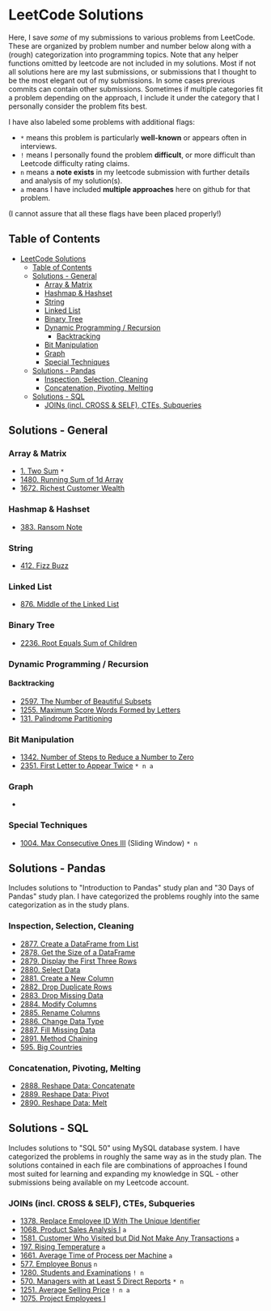 # LeetCode Solutions
Here, I save *some* of my submissions to various problems from LeetCode. These are organized by problem number and number below along with a (rough) categorization into programming topics. Note that any helper functions omitted by leetcode are not included in my solutions. Most if not all solutions here are my last submissions, or submissions that I thought to be the most elegant out of my submissions. In some cases previous commits can contain other submissions. Sometimes if multiple categories fit a problem depending on the approach, I include it under the category that I personally consider the problem fits best.

I have also labeled some problems with additional flags: 
- `*` means this problem is particularly **well-known** or appears often in interviews. 
- `!` means I personally found the problem **difficult**, or more difficult than Leetcode difficulty rating claims.
- `n` means a **note exists** in my leetcode submission with further details and analysis of my solution(s).
- `a` means I have included **multiple approaches** here on github for that problem.

(I cannot assure that all these flags have been placed properly!)

## Table of Contents
- [LeetCode Solutions](#leetcode-solutions)
  - [Table of Contents](#table-of-contents)
  - [Solutions - General](#solutions---general)
    - [Array \& Matrix](#array--matrix)
    - [Hashmap \& Hashset](#hashmap--hashset)
    - [String](#string)
    - [Linked List](#linked-list)
    - [Binary Tree](#binary-tree)
    - [Dynamic Programming / Recursion](#dynamic-programming--recursion)
      - [Backtracking](#backtracking)
    - [Bit Manipulation](#bit-manipulation)
    - [Graph](#graph)
    - [Special Techniques](#special-techniques)
  - [Solutions - Pandas](#solutions---pandas)
    - [Inspection, Selection, Cleaning](#inspection-selection-cleaning)
    - [Concatenation, Pivoting, Melting](#concatenation-pivoting-melting)
  - [Solutions - SQL](#solutions---sql)
    - [JOINs (incl. CROSS \& SELF), CTEs, Subqueries](#joins-incl-cross--self-ctes-subqueries)

## Solutions - General

### Array & Matrix
- [1. Two Sum](./easy/1.py) `*`
- [1480. Running Sum of 1d Array](./easy/1480.py)
- [1672. Richest Customer Wealth](./easy/1672.py)

### Hashmap & Hashset
- [383. Ransom Note](./easy/383.py)

### String
- [412. Fizz Buzz](./easy/412.py)

### Linked List
- [876. Middle of the Linked List](./easy/876.py)

### Binary Tree
- [2236. Root Equals Sum of Children](./easy/2236.py)

### Dynamic Programming / Recursion
#### Backtracking
- [2597. The Number of Beautiful Subsets](./medium/2597.py)
- [1255. Maximum Score Words Formed by Letters](./hard/1255.py)
- [131. Palindrome Partitioning](./medium/131.py)

### Bit Manipulation
- [1342. Number of Steps to Reduce a Number to Zero](./easy/1342.py)
- [2351. First Letter to Appear Twice](./easy/2351.py) `* n a`

### Graph
-

### Special Techniques
- [1004. Max Consecutive Ones III](./medium/1004.py) (Sliding Window) `* n`


## Solutions - Pandas
Includes solutions to "Introduction to Pandas" study plan and "30 Days of Pandas" study plan. I have categorized the problems roughly into the same categorization as in the study plans.

### Inspection, Selection, Cleaning
- [2877. Create a DataFrame from List](./easy/2877.py)
- [2878. Get the Size of a DataFrame](./easy/2878.py)
- [2879. Display the First Three Rows](.easy/2879.py)
- [2880. Select Data](./easy/2880.py)
- [2881. Create a New Column](./easy/2881.py)
- [2882. Drop Duplicate Rows](./easy/2882.py)
- [2883. Drop Missing Data](./easy/2883.py)
- [2884. Modify Columns](./easy/2884.py)
- [2885. Rename Columns](./easy/2885.py)
- [2886. Change Data Type](./easy/2886.py)
- [2887. Fill Missing Data](./easy/2887.py)
- [2891. Method Chaining](./easy/2888.py)
- [595. Big Countries](./easy/595.py)

### Concatenation, Pivoting, Melting
- [2888. Reshape Data: Concatenate](./easy/2889.py)
- [2889. Reshape Data: Pivot](./easy/2890.py)
- [2890. Reshape Data: Melt](./easy/2891.py)

## Solutions - SQL
Includes solutions to "SQL 50" using MySQL database system. I have categorized the problems in roughly the same way as in the study plan. The solutions contained in each file are combinations of approaches I found most suited for learning and expanding my knowledge in SQL - other submissions being available on my Leetcode account.
### JOINs (incl. CROSS & SELF), CTEs, Subqueries
- [1378. Replace Employee ID With The Unique Identifier](./easy/1378.sql)
- [1068. Product Sales Analysis I](./easy/1068.sql) `a`
- [1581. Customer Who Visited but Did Not Make Any Transactions](./easy/1581.sql) `a`
- [197. Rising Temperature](./easy/197.sql) `a`
- [1661. Average Time of Process per Machine](./easy/1661.sql) `a`
- [577. Employee Bonus](./easy/577.sql) `n`
- [1280. Students and Examinations](./easy/1280.sql) `! n`
- [570. Managers with at Least 5 Direct Reports](./medium/570.sql) `* n`
- [1251. Average Selling Price](./easy/1251.sql) `! n a`
- [1075. Project Employees I](./easy/1075.sql)